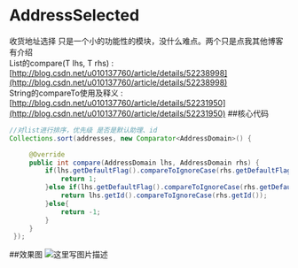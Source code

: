 # AddressSelected
收货地址选择
只是一个小的功能性的模块，没什么难点。两个只是点我其他博客有介绍<br/>
List的compare(T lhs, T rhs) :[http://blog.csdn.net/u010137760/article/details/52238998](http://blog.csdn.net/u010137760/article/details/52238998)
<br/>String的compareTo使用及释义 :[http://blog.csdn.net/u010137760/article/details/52231950](http://blog.csdn.net/u010137760/article/details/52231950)
##核心代码
```java
//对list进行排序，优先级 是否是默认助理、id
Collections.sort(addresses, new Comparator<AddressDomain>() {

     @Override
     public int compare(AddressDomain lhs, AddressDomain rhs) {
         if(lhs.getDefaultFlag().compareToIgnoreCase(rhs.getDefaultFlag())<0){
             return 1;
         }else if(lhs.getDefaultFlag().compareToIgnoreCase(rhs.getDefaultFlag())==0){
             return lhs.getId().compareToIgnoreCase(rhs.getId());
         }else{
             return -1;
         }
     }
 });
```
##效果图
![这里写图片描述](http://img.blog.csdn.net/20160818151344973)

